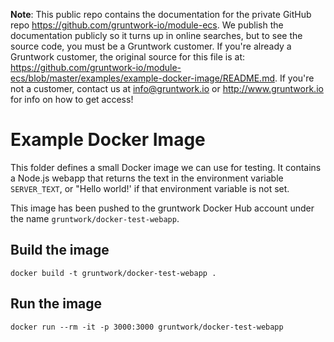 **Note**: This public repo contains the documentation for the private GitHub repo <https://github.com/gruntwork-io/module-ecs>.
We publish the documentation publicly so it turns up in online searches, but to see the source code, you must be a Gruntwork customer.
If you're already a Gruntwork customer, the original source for this file is at: <https://github.com/gruntwork-io/module-ecs/blob/master/examples/example-docker-image/README.md>.
If you're not a customer, contact us at <info@gruntwork.io> or <http://www.gruntwork.io> for info on how to get access!

# Example Docker Image

This folder defines a small Docker image we can use for testing. It contains a Node.js webapp that returns the text
in the environment variable `SERVER_TEXT`, or "Hello world!' if that environment variable is not set.

This image has been pushed to the gruntwork Docker Hub account under the name `gruntwork/docker-test-webapp`.

## Build the image

```
docker build -t gruntwork/docker-test-webapp .
```

## Run the image

```
docker run --rm -it -p 3000:3000 gruntwork/docker-test-webapp
```
